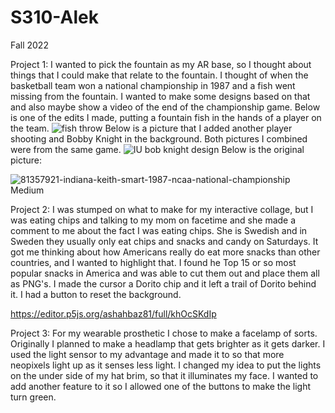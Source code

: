 # S310-Alek
Fall 2022

Project 1:
I wanted to pick the fountain as my AR base, so I thought about things that I could make that relate to the fountain. I thought of when the basketball team won a national championship in 1987 and a fish went missing from the fountain. I wanted to make some designs based on that and also maybe show a video of the end of the championship game. Below is one of the edits I made, putting a fountain fish in the hands of a player on the team.
![fish throw](https://user-images.githubusercontent.com/111899470/199761295-1c3eabe7-534a-4846-9533-6a5d2dcb3419.png)
Below is a picture that I added another player shooting and Bobby Knight in the background. Both pictures I combined were from the same game.
![IU bob knight design](https://user-images.githubusercontent.com/111899470/199761761-a29424d2-973a-460b-9ec3-3ea8ad888f45.jpg)
Below is the original picture:


![81357921-indiana-keith-smart-1987-ncaa-national-championship Medium](https://user-images.githubusercontent.com/111899470/199761955-7282ed89-ee09-4a50-863d-3c7180b8d43b.jpeg)


Project 2: I was stumped on what to make for my interactive collage, but I was eating chips and talking to my mom on facetime and she made a comment to me about the fact I was eating chips. She is Swedish and in Sweden they usually only eat chips and snacks and candy on Saturdays. It got me thinking about how Americans really do eat more snacks than other countries, and I wanted to highlight that. I found he Top 15 or so most popular snacks in America and was able to cut them out and place them all as PNG's. I made the cursor a Dorito chip and it left a trail of Dorito behind it. I had a button to reset the background.


https://editor.p5js.org/ashahbaz81/full/khOcSKdIp 

Project 3: For my wearable prosthetic I chose to make a facelamp of sorts. Originally I planned to make a headlamp that gets brighter as it gets darker. I used the light sensor to my advantage and made it to so that more neopixels light up as it senses less light. I changed my idea to put the lights on the under side of my hat brim, so that it illuminates my face. I wanted to add another feature to it so I allowed one of the buttons to make the light turn green. 
